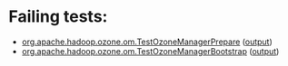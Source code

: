 # Failing tests: 

 * [org.apache.hadoop.ozone.om.TestOzoneManagerPrepare](hadoop-ozone/integration-test/org.apache.hadoop.ozone.om.TestOzoneManagerPrepare.txt) ([output](hadoop-ozone/integration-test/org.apache.hadoop.ozone.om.TestOzoneManagerPrepare-output.txt))
 * [org.apache.hadoop.ozone.om.TestOzoneManagerBootstrap](hadoop-ozone/integration-test/org.apache.hadoop.ozone.om.TestOzoneManagerBootstrap.txt) ([output](hadoop-ozone/integration-test/org.apache.hadoop.ozone.om.TestOzoneManagerBootstrap-output.txt))
